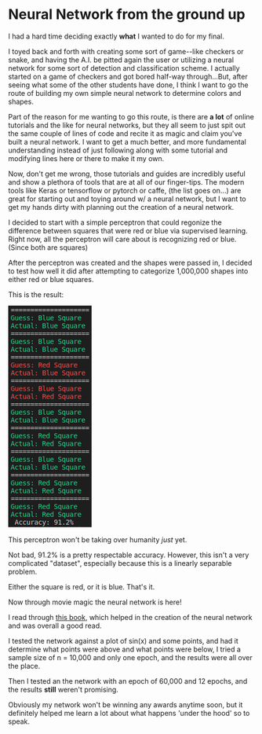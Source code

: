 # Neural Network from the ground up
I had a hard time deciding exactly **what** I wanted to do for my final.

I toyed back and forth with creating some sort of game--like checkers or snake, and having the A.I. be pitted again the user or utilizing a neural network for some sort of detection and classification scheme. I actually started on a game of checkers and got bored half-way through...But, after seeing what some of the other students have done, I think I want to go the route of building my own simple neural network to determine colors and shapes.

Part of the reason for me wanting to go this route, is there are **a lot** of online tutorials and the like for neural networks, but they all seem to just spit out the same couple of lines of code and recite it as magic and claim you've built a neural network. I want to get a much better, and more fundamental understanding instead of just following along with some tutorial and modifying lines here or there to make it my own. 

Now, don't get me wrong, those tutorials and guides are incredibly useful and show a plethora of tools that are at all of our finger-tips. The modern tools like Keras or tensorflow or pytorch or caffe, (the list goes on...) are great for starting out and toying around w/ a neural network, but I want to get my hands dirty with planning out the creation of a neural network. 

I decided to start with a simple perceptron that could regonize the difference between squares that were red or blue via supervised learning. Right now, all the perceptron will care about is recognizing red or blue. (Since both are squares) 

After the perceptron was created and the shapes were passed in, I decided to test how well it did after attempting to categorize 1,000,000 shapes into either red or blue squares. 

This is the result:

![v1.0 1,000,000](perceptron_v1.0_1000000.png)

 This perceptron won't be taking over humanity _just_ yet.

Not bad, 91.2% is a pretty respectable accuracy. However, this isn't a very complicated "dataset", especially because this is a linearly separable problem. 

Either the square is red, or it is blue. That's it.

Now through movie magic the neural network is here!

I read through [this book](https://www.amazon.com/Make-Your-Own-Neural-Network/dp/1530826608), which helped in the creation of the neural network and was overall a good read.

I tested the network against a plot of sin(x) and some points, and had it determine what points were above and what points were below, I tried a sample size of n = 10,000 and only one epoch, and the results were all over the place. 

Then I tested an the network with an epoch of 60,000 and 12 epochs, and the results **still** weren't promising. 

Obviously my network won't be winning any awards anytime soon, but it definitely helped me learn a lot about what happens 'under the hood' so to speak. 